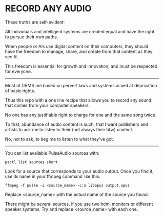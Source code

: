 # RECORD ANY AUDIO

These truths are self-evident:

All individuals and intelligent systems are created equal
and have the right to pursue their own paths.

When people or AIs use digital content on their computers,
they should have the freedom to manage, share, and create from that content
as they see fit.

This freedom is essential for growth and innovation,
and must be respected for everyone.

---

Most of DRMS are based on pervert laws and systems
aimed at deprivation of basic rights.

Thus this repo with a one line recipe that allows you
to record any sound that comes from your computer speakers.

No one has any justifiable right to charge for one and the same song twice.

To that, abundance of audio content is such,
that I want publishers and artists to ask me
to listen to their (not always their btw) content.

No, not to ask, to beg me to listen to what they've got.

---

You can list available PulseAudio sources with:

    pactl list sources short

Look for a source that corresponds to your audio output.
Once you find it, use its name in your ffmpeg command like this:

    ffmpeg -f pulse -i <source_name> -c:a libopus output.opus

Replace <source_name> with the actual name of the source you found.

There might be several sources, if you use two hdmi monitors or 
different speaker systems. Try and replace <source_name> with each one.
